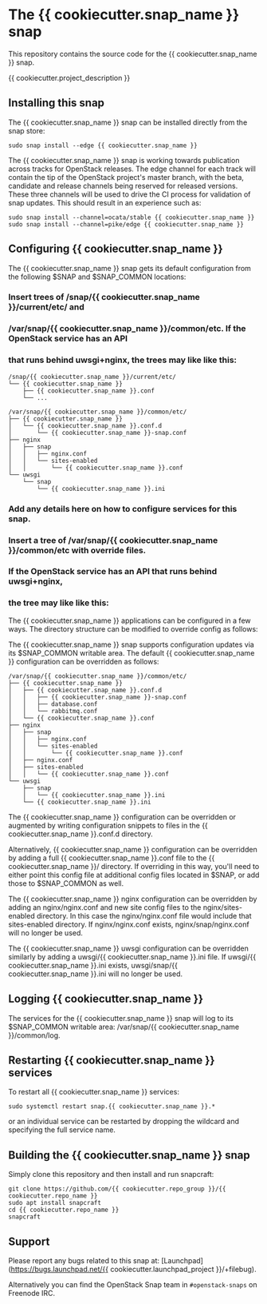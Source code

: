 # The {{ cookiecutter.snap_name }} snap

This repository contains the source code for the {{ cookiecutter.snap_name }} snap.

{{ cookiecutter.project_description }}

## Installing this snap

The {{ cookiecutter.snap_name }} snap can be installed directly from the snap store:

    sudo snap install --edge {{ cookiecutter.snap_name }}

The {{ cookiecutter.snap_name }} snap is working towards publication across tracks for
OpenStack releases. The edge channel for each track will contain the tip
of the OpenStack project's master branch, with the beta, candidate and
release channels being reserved for released versions. These three channels
will be used to drive the CI process for validation of snap updates. This
should result in an experience such as:

    sudo snap install --channel=ocata/stable {{ cookiecutter.snap_name }}
    sudo snap install --channel=pike/edge {{ cookiecutter.snap_name }}

## Configuring {{ cookiecutter.snap_name }}

The {{ cookiecutter.snap_name }} snap gets its default configuration from the following $SNAP
and $SNAP_COMMON locations:

### Insert trees of /snap/{{ cookiecutter.snap_name }}/current/etc/ and
### /var/snap/{{ cookiecutter.snap_name }}/common/etc. If the OpenStack service has an API
### that runs behind uwsgi+nginx, the trees may like like this:

    /snap/{{ cookiecutter.snap_name }}/current/etc/
    └── {{ cookiecutter.snap_name }}
        ├── {{ cookiecutter.snap_name }}.conf
        └── ...

    /var/snap/{{ cookiecutter.snap_name }}/common/etc/
    ├── {{ cookiecutter.snap_name }}
    │   └── {{ cookiecutter.snap_name }}.conf.d
    │       └── {{ cookiecutter.snap_name }}-snap.conf
    ├── nginx
    │   ├── snap
    │   │   ├── nginx.conf
    │   │   └── sites-enabled
    │   │       └── {{ cookiecutter.snap_name }}.conf
    └── uwsgi
        └── snap
            └── {{ cookiecutter.snap_name }}.ini

### Add any details here on how to configure services for this snap.
### Insert a tree of /var/snap/{{ cookiecutter.snap_name }}/common/etc with override files.
### If the OpenStack service has an API that runs behind uwsgi+nginx,
### the tree may like like this:

The {{ cookiecutter.snap_name }} applications can be configured in a few ways. The directory
structure can be modified to override config as follows:

The {{ cookiecutter.snap_name }} snap supports configuration updates via its $SNAP_COMMON writable
area. The default {{ cookiecutter.snap_name }} configuration can be overridden as follows:

    /var/snap/{{ cookiecutter.snap_name }}/common/etc/
    ├── {{ cookiecutter.snap_name }}
    │   ├── {{ cookiecutter.snap_name }}.conf.d
    │   │   ├── {{ cookiecutter.snap_name }}-snap.conf
    │   │   ├── database.conf
    │   │   └── rabbitmq.conf
    │   └── {{ cookiecutter.snap_name }}.conf
    ├── nginx
    │   ├── snap
    │   │   ├── nginx.conf
    │   │   └── sites-enabled
    │   │       └── {{ cookiecutter.snap_name }}.conf
    │   ├── nginx.conf
    │   ├── sites-enabled
    │   │   └── {{ cookiecutter.snap_name }}.conf
    └── uwsgi
        ├── snap
        │   └── {{ cookiecutter.snap_name }}.ini
        └── {{ cookiecutter.snap_name }}.ini

The {{ cookiecutter.snap_name }} configuration can be overridden or augmented by writing
configuration snippets to files in the {{ cookiecutter.snap_name }}.conf.d directory.

Alternatively, {{ cookiecutter.snap_name }} configuration can be overridden by adding a full
{{ cookiecutter.snap_name }}.conf file to the {{ cookiecutter.snap_name }}/ directory. If overriding in this way, you'll
need to either point this config file at additional config files located in $SNAP,
or add those to $SNAP_COMMON as well.

The {{ cookiecutter.snap_name }} nginx configuration can be overridden by adding an nginx/nginx.conf
and new site config files to the nginx/sites-enabled directory. In this case the
nginx/nginx.conf file would include that sites-enabled directory. If
nginx/nginx.conf exists, nginx/snap/nginx.conf will no longer be used.

The {{ cookiecutter.snap_name }} uwsgi configuration can be overridden similarly by adding a
uwsgi/{{ cookiecutter.snap_name }}.ini file. If uwsgi/{{ cookiecutter.snap_name }}.ini exists, uwsgi/snap/{{ cookiecutter.snap_name }}.ini
will no longer be used.

## Logging {{ cookiecutter.snap_name }}

The services for the {{ cookiecutter.snap_name }} snap will log to its $SNAP_COMMON writable area:
/var/snap/{{ cookiecutter.snap_name }}/common/log.

## Restarting {{ cookiecutter.snap_name }} services

To restart all {{ cookiecutter.snap_name }} services:

    sudo systemctl restart snap.{{ cookiecutter.snap_name }}.*

or an individual service can be restarted by dropping the wildcard and
specifying the full service name.

## Building the {{ cookiecutter.snap_name }} snap

Simply clone this repository and then install and run snapcraft:

    git clone https://github.com/{{ cookiecutter.repo_group }}/{{ cookiecutter.repo_name }}
    sudo apt install snapcraft
    cd {{ cookiecutter.repo_name }}
    snapcraft

## Support

Please report any bugs related to this snap at:
[Launchpad](https://bugs.launchpad.net/{{ cookiecutter.launchpad_project }}/+filebug).

Alternatively you can find the OpenStack Snap team in `#openstack-snaps` on
Freenode IRC.

